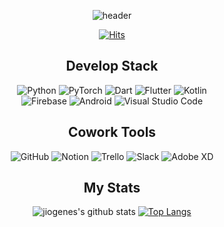 <div align="center">

![header](https://capsule-render.vercel.app/api?type=waving&color=auto&height=350&section=header&text=welcome&desc=to%20joigenes's%20github&fontSize=90)

[![Hits](https://hits.seeyoufarm.com/api/count/incr/badge.svg?url=https%3A%2F%2Fgithub.com%2Fjiogenes&count_bg=%23FF0000&title_bg=%23555555&icon=angellist.svg&icon_color=%23CBCBCB&title=hits&edge_flat=false)](https://github.com/jiogenes)

## Develop Stack
<img alt="Python" src ="https://img.shields.io/badge/Python-3776AB.svg?&style=for-the-badge&logo=Python&logoColor=white"/> 
<img alt="PyTorch" src ="https://img.shields.io/badge/PyTorch-EE4C2C.svg?&style=for-the-badge&logo=PyTorch&logoColor=white"/>
<img alt="Dart" src ="https://img.shields.io/badge/Dart-0175C2.svg?&style=for-the-badge&logo=Dart&logoColor=white"/>
<img alt="Flutter" src ="https://img.shields.io/badge/Flutter-02569B.svg?&style=for-the-badge&logo=Flutter&logoColor=white"/>
<img alt="Kotlin" src ="https://img.shields.io/badge/Kotlin-7F52FF.svg?&style=for-the-badge&logo=Kotlin&logoColor=white"/>  
<br>
<img alt="Firebase" src ="https://img.shields.io/badge/Firebase-FFCA28.svg?&style=for-the-badge&logo=Firebase&logoColor=white"/>
<img alt="Android" src ="https://img.shields.io/badge/Android-3DDC84.svg?&style=for-the-badge&logo=Android&logoColor=white"/>
<img alt="Visual Studio Code" src ="https://img.shields.io/badge/Visual Studio Code-007ACC.svg?&style=for-the-badge&logo=Visual Studio Code&logoColor=white"/>

## Cowork Tools
<img alt="GitHub" src ="https://img.shields.io/badge/GitHub-181717.svg?&style=for-the-badge&logo=GitHub&logoColor=white"/> 
<img alt="Notion" src ="https://img.shields.io/badge/Notion-000000.svg?&style=for-the-badge&logo=Notion&logoColor=white"/> 
<img alt="Trello" src ="https://img.shields.io/badge/Trello-0052CC.svg?&style=for-the-badge&logo=Trello&logoColor=white"/> 
<img alt="Slack" src ="https://img.shields.io/badge/Slack-4A154B.svg?&style=for-the-badge&logo=Slack&logoColor=white"/> 
<img alt="Adobe XD" src ="https://img.shields.io/badge/Adobe XD-FF61F6.svg?&style=for-the-badge&logo=Adobe XD&logoColor=white"/> 

## My Stats
![jiogenes's github stats](https://github-readme-stats.vercel.app/api?username=jiogenes&show_icons=true) [![Top Langs](https://github-readme-stats.vercel.app/api/top-langs/?username=jiogenes&layout=compact)](https://github.com/anuraghazra/github-readme-stats)

</div>
